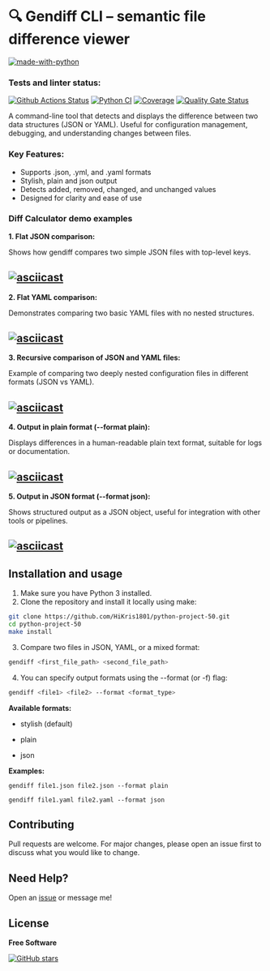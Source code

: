 #  🔍  Gendiff CLI – semantic file difference viewer
[![made-with-python](https://img.shields.io/badge/Made%20with-Python-1f425f.svg)](https://www.python.org/)
### Tests and linter status:
[![Github Actions Status](https://github.com/HiKris1801/python-project-50/actions/workflows/hexlet-check.yml/badge.svg)](https://github.com/HiKris1801/python-project-50/actions)
[![Python CI](https://github.com/HiKris1801/python-project-50/actions/workflows/build.yml/badge.svg)](https://github.com/HiKris1801/python-project-50/actions/workflows/build.yml)
[![Coverage](https://sonarcloud.io/api/project_badges/measure?project=HiKris1801_python-project-50&metric=coverage)](https://sonarcloud.io/summary/new_code?id=HiKris1801_python-project-50) [![Quality Gate Status](https://sonarcloud.io/api/project_badges/measure?project=HiKris1801_python-project-50&metric=alert_status)](https://sonarcloud.io/summary/new_code?id=HiKris1801_python-project-50)

A command-line tool that detects and displays the difference between two data structures (JSON or YAML).
Useful for configuration management, debugging, and understanding changes between files.

### Key Features:

* Supports .json, .yml, and .yaml formats
* Stylish, plain and json output
* Detects added, removed, changed, and unchanged values
* Designed for clarity and ease of use

### Diff Calculator demo examples

**1. Flat JSON comparison:**

Shows how gendiff compares two simple JSON files with top-level keys.


[![asciicast](https://asciinema.org/a/JOOwftQoLpgxePwav7tQv4agO.svg)](https://asciinema.org/a/JOOwftQoLpgxePwav7tQv4agO)
---
**2. Flat YAML comparison:**

Demonstrates comparing two basic YAML files with no nested structures.

[![asciicast](https://asciinema.org/a/Vts1EunxaI6JLQEygB5qK1JvZ.svg)](https://asciinema.org/a/Vts1EunxaI6JLQEygB5qK1JvZ)
---
**3. Recursive comparison of JSON and YAML files:**

Example of comparing two deeply nested configuration files in different formats (JSON vs YAML).

[![asciicast](https://asciinema.org/a/zBdCr2DgCPH7n3HjrsVmyW5rz.svg)](https://asciinema.org/a/zBdCr2DgCPH7n3HjrsVmyW5rz)
---
**4. Output in plain format (--format plain):**

Displays differences in a human-readable plain text format, suitable for logs or documentation.

[![asciicast](https://asciinema.org/a/np0Ei5fmCbkCRnvjQuM0JQwP8.svg)](https://asciinema.org/a/np0Ei5fmCbkCRnvjQuM0JQwP8)
---
**5. Output in JSON format (--format json):**

Shows structured output as a JSON object, useful for integration with other tools or pipelines.

[![asciicast](https://asciinema.org/a/4d0UOFMmyYLxd1pq7HvXOykaM.svg)](https://asciinema.org/a/4d0UOFMmyYLxd1pq7HvXOykaM)
---
## Installation and usage

1. Make sure you have Python 3 installed.
2. Clone the repository and install it locally using make:

```sh
git clone https://github.com/HiKris1801/python-project-50.git
cd python-project-50
make install
```
3. Compare two files in JSON, YAML, or a mixed format:
```sh
gendiff <first_file_path> <second_file_path>
```
4. You can specify output formats using the --format (or -f) flag:
```sh
gendiff <file1> <file2> --format <format_type>
```

**Available formats:**

* stylish (default)

* plain

* json

**Examples:**

    gendiff file1.json file2.json --format plain

    gendiff file1.yaml file2.yaml --format json


## Contributing

Pull requests are welcome. For major changes, please open an issue first to discuss what you would like to change.

## Need Help?

Open an [issue](https://github.com/HiKris1801/python-project-50/issues) or message me!

## License
**Free Software**

 [![GitHub stars](https://img.shields.io/github/stars/HiKris1801/python-project-50?style=social)](https://github.com/HiKris1801/python-project-50) 
